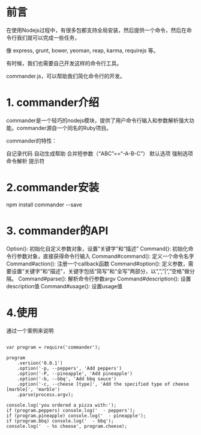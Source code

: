 # 前言

在使用Nodejs过程中，有很多包都支持全局安装，然后提供一个命令，然后在命令行我们就可以完成一些任务，

像 express, grunt, bower, yeoman, reap, karma, requirejs 等。

有时候，我们也需要自己开发这样的命令行工具。

commander.js，可以帮助我们简化命令行的开发。


# 1. commander介绍

commander是一个轻巧的nodejs模块，提供了用户命令行输入和参数解析强大功能。commander源自一个同名的Ruby项目。

commander的特性：

自记录代码
自动生成帮助
合并短参数（“ABC”==“-A-B-C”）
默认选项
强制选项​​
命令解析
提示符


# 2.commander安装

npm install commander --save



# 3. commander的API
Option(): 初始化自定义参数对象，设置“关键字”和“描述”
Command(): 初始化命令行参数对象，直接获得命令行输入
Command#command(): 定义一个命令名字
Command#action(): 注册一个callback函数
Command#option(): 定义参数，需要设置“关键字”和“描述”，关键字包括“简写”和“全写”两部分，以”,”,”|”,”空格”做分隔。
Command#parse(): 解析命令行参数argv
Command#description(): 设置description值
Command#usage(): 设置usage值



# 4.使用
通过一个案例来说明
```

var program = require('commander');

program
    .version('0.0.1')
    .option('-p, --peppers', 'Add peppers')
    .option('-P, --pineapple', 'Add pineapple')
    .option('-b, --bbq', 'Add bbq sauce')
    .option('-c, --cheese [type]', 'Add the specified type of cheese [marble]', 'marble')
    .parse(process.argv);

console.log('you ordered a pizza with:');
if (program.peppers) console.log('  - peppers');
if (program.pineapple) console.log('  - pineapple');
if (program.bbq) console.log('  - bbq');
console.log('  - %s cheese', program.cheese);

```





